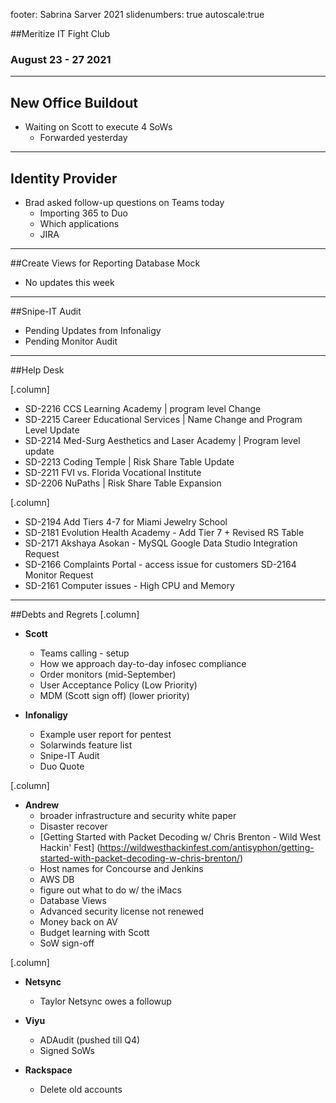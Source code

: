 footer: Sabrina Sarver 2021
slidenumbers: true
autoscale:true

##Meritize IT Fight Club
### August 23 - 27 2021

---

## New Office Buildout

- Waiting on Scott to execute 4 SoWs
  - Forwarded yesterday

---

## Identity Provider

- Brad asked follow-up questions on Teams today
  - Importing 365 to Duo
  - Which applications
  - JIRA

---

##Create Views for Reporting Database Mock

- No updates this week

---

##Snipe-IT Audit

- Pending Updates from Infonaligy
- Pending Monitor Audit

---

##Help Desk

[.column]
- SD-2216
CCS Learning Academy | program level Change
- SD-2215
Career Educational Services | Name Change and Program Level Update
- SD-2214
Med-Surg Aesthetics and Laser Academy | Program level update
- SD-2213
Coding Temple | Risk Share Table Update
- SD-2211
FVI vs. Florida Vocational Institute
- SD-2206
NuPaths | Risk Share Table Expansion

[.column]
- SD-2194
Add Tiers 4-7 for Miami Jewelry School
- SD-2181
Evolution Health Academy - Add Tier 7 + Revised RS Table
- SD-2171
Akshaya Asokan - MySQL Google Data Studio Integration Request
- SD-2166
Complaints Portal - access issue for customers
SD-2164
Monitor Request
- SD-2161
Computer issues - High CPU and Memory

---

##Debts and Regrets
[.column]
- **Scott**
  - Teams calling - setup
  - How we approach day-to-day infosec compliance
  - Order monitors (mid-September)
  - User Acceptance Policy (Low Priority)
  - MDM (Scott sign off) (lower priority)

- **Infonaligy**
  - Example user report for pentest
  - Solarwinds feature list
  - Snipe-IT Audit
  - Duo Quote

[.column]
- **Andrew**
  - broader infrastructure and security white paper
  - Disaster recover
  - [Getting Started with Packet Decoding w/ Chris Brenton - Wild West Hackin' Fest] (https://wildwesthackinfest.com/antisyphon/getting-started-with-packet-decoding-w-chris-brenton/)
  - Host names for Concourse and Jenkins
  - AWS DB
  - figure out what to do w/ the iMacs
  - Database Views
  - Advanced security license not renewed
  - Money back on AV
  - Budget learning with Scott
  - SoW sign-off

[.column]
- **Netsync**
  - Taylor Netsync owes a followup

- **Viyu**
  - ADAudit (pushed till Q4)
  - Signed SoWs

- **Rackspace**
  - Delete old accounts